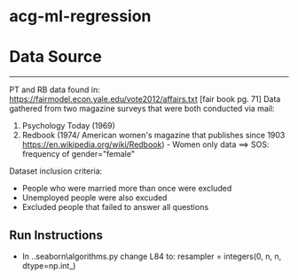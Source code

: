 # acg-ml-regression

# Data Source
-----------
PT and RB data found in: https://fairmodel.econ.yale.edu/vote2012/affairs.txt
[fair book pg. 71]
Data gathered from two magazine surveys that were both conducted via mail:
1) Psychology Today (1969) 
2) Redbook (1974/ American women's magazine that publishes since 1903 https://en.wikipedia.org/wiki/Redbook) - Women only data ==> SOS: frequency of gender="female"

Dataset inclusion criteria:
- People who were married more than once were excluded
- Unemployed people were also excuded
- Excluded people that failed to answer all questions



Run Instructions
----------------

-  In ..seaborn\algorithms.py change L84 to: resampler = integers(0, n, n, dtype=np.int_)
